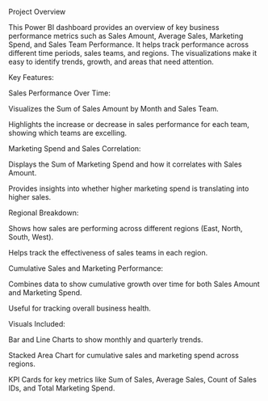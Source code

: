 Project Overview

This Power BI dashboard provides an overview of key business performance metrics such as Sales Amount, Average Sales, Marketing Spend, and Sales Team Performance. It helps track performance across different time periods, sales teams, and regions. The visualizations make it easy to identify trends, growth, and areas that need attention.

Key Features:

Sales Performance Over Time:

Visualizes the Sum of Sales Amount by Month and Sales Team.

Highlights the increase or decrease in sales performance for each team, showing which teams are excelling.

Marketing Spend and Sales Correlation:

Displays the Sum of Marketing Spend and how it correlates with Sales Amount.

Provides insights into whether higher marketing spend is translating into higher sales.

Regional Breakdown:

Shows how sales are performing across different regions (East, North, South, West).

Helps track the effectiveness of sales teams in each region.

Cumulative Sales and Marketing Performance:

Combines data to show cumulative growth over time for both Sales Amount and Marketing Spend.

Useful for tracking overall business health.

Visuals Included:

Bar and Line Charts to show monthly and quarterly trends.

Stacked Area Chart for cumulative sales and marketing spend across regions.

KPI Cards for key metrics like Sum of Sales, Average Sales, Count of Sales IDs, and Total Marketing Spend.
